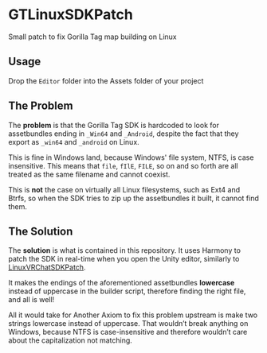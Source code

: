 # GTLinuxSDKPatch
Small patch to fix Gorilla Tag map building on Linux

## Usage
Drop the ``Editor`` folder into the Assets folder of your project

## The Problem 
The **problem** is that the Gorilla Tag SDK is hardcoded to look for assetbundles ending in ``_Win64`` and ``_Android``, despite the fact that they export as ``_win64`` and ``_android`` on Linux.

This is fine in Windows land, because Windows' file system, NTFS, is case insensitive. This means that ``file``, ``fIlE``, ``FILE``, so on and so forth are all treated as the same filename and cannot coexist.

This is **not** the case on virtually all Linux filesystems, such as Ext4 and Btrfs, so when the SDK tries to zip up the assetbundles it built, it cannot find them.

## The Solution
The **solution** is what is contained in this repository. It uses Harmony to patch the SDK in real-time when you open the Unity editor, similarly to [LinuxVRChatSDKPatch](https://github.com/BefuddledLabs/LinuxVRChatSDKPatch/). 

It makes the endings of the aforementioned assetbundles **lowercase** instead of uppercase in the builder script, therefore finding the right file, and all is well!

All it would take for Another Axiom to fix this problem upstream is make two strings lowercase instead of uppercase. That wouldn’t break anything on Windows, because NTFS is case-insensitive and therefore wouldn’t care about the capitalization not matching.
